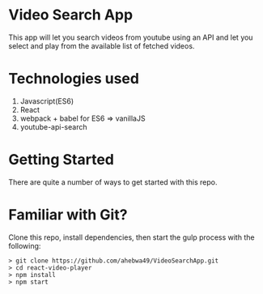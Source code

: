 # Video Search App

This app will let you search videos from youtube using an API and let
you select and play from the available list of fetched videos.

# Technologies used

1. Javascript(ES6)
2. React
3. webpack + babel for ES6 => vanillaJS
4. youtube-api-search

# Getting Started

There are quite a number of ways to get started with this repo.

# Familiar with Git?
Clone this repo, install dependencies, then start the gulp process with
the following:

```
> git clone https://github.com/ahebwa49/VideoSearchApp.git
> cd react-video-player
> npm install
> npm start
```
